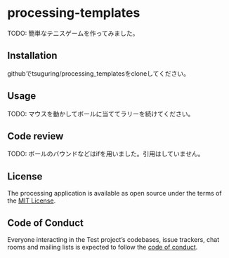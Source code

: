 # processing-templates

TODO: 簡単なテニスゲームを作ってみました。

## Installation
githubでtsuguring/processing_templatesをcloneしてください。



## Usage

TODO: マウスを動かしてボールに当ててラリーを続けてください。

## Code review

TODO: ボールのバウンドなどはifを用いました。引用はしていません。



## License


The processing application is available as open source under the terms of the [MIT License](https://opensource.org/licenses/MIT).

## Code of Conduct

Everyone interacting in the Test project’s codebases, issue trackers, chat rooms and mailing lists is expected to follow the [code of conduct](https://github.com/[USERNAME]/processing_templates/blob/master/CODE_OF_CONDUCT.md).
